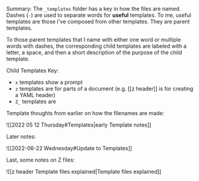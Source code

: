 Summary: The `_templates` folder has a key in how the files are named. Dashes (`-`) are used to separate words for **useful** templates. To me, useful templates are those I've composed from other templates. They are parent templates. 

To those parent templates that I name with either one word or multiple words with dashes, the corresponding child templates are labeled with a letter, a space, and then a short description of the purpose of the child template. 

Child Templates Key:
- `x` templates show a prompt
- `z` templates are for parts of a document (e.g. [[z header]] is for creating a YAML header)
- `Z_` templates are

Template thoughts from earlier on how the filenames are made:

![[2022 05 12 Thursday#Templates|early Template notes]]

Later notes:

![[2022-06-22 Wednesday#Update to Templates]]

Last, some notes on Z files:

![[z header Template files explained|Template files explained]]